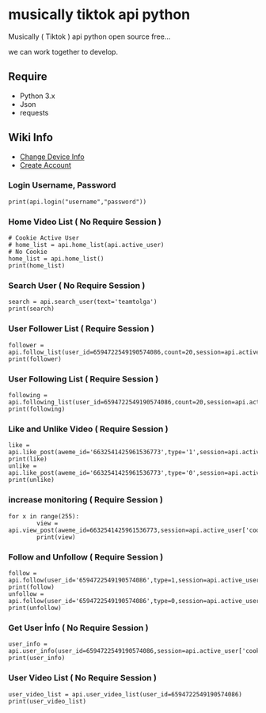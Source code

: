 # musically tiktok api python
Musically ( Tiktok ) api python open source free... 

we can work together to develop.

## Require
- Python 3.x
- Json
- requests

## Wiki Info
- [Change Device Info](https://github.com/tolgatasci/musically-tiktok-api-python/wiki/Device-Info-Change "Change Device Info")
- [Create Account](https://github.com/tolgatasci/musically-tiktok-api-python/wiki/Account-Create "Create Account")

### Login Username, Password
    print(api.login("username","password"))
### Home Video List ( No Require Session )
    # Cookie Active User
    # home_list = api.home_list(api.active_user)
    # No Cookie
    home_list = api.home_list()
    print(home_list)
### Search User ( No Require Session )
	search = api.search_user(text='teamtolga')
	print(search)
### User Follower List ( Require Session )
	follower = api.follow_list(user_id=6594722549190574086,count=20,session=api.active_user['cookies'])
	print(follower)	
### User Following List ( Require Session )
	following = api.following_list(user_id=6594722549190574086,count=20,session=api.active_user['cookies'])
	print(following)		
### Like and Unlike Video ( Require Session )
	like = api.like_post(aweme_id='6632541425961536773',type='1',session=api.active_user['cookies'])
    print(like)
    unlike = api.like_post(aweme_id='6632541425961536773',type='0',session=api.active_user['cookies'])
    print(unlike)
### increase monitoring ( Require Session )
	for x in range(255):
        	view = api.view_post(aweme_id=6632541425961536773,session=api.active_user['cookies'])
        	print(view)
### Follow and Unfollow ( Require Session )
	follow = api.follow(user_id='6594722549190574086',type=1,session=api.active_user['cookies'])
	print(follow)
	unfollow = api.follow(user_id='6594722549190574086',type=0,session=api.active_user['cookies'])
	print(unfollow)
### Get User İnfo ( No Require Session )
	user_info = api.user_info(user_id=6594722549190574086,session=api.active_user['cookies'])
	print(user_info)
### User Video List ( No Require Session )
	user_video_list = api.user_video_list(user_id=6594722549190574086)
	print(user_video_list)

